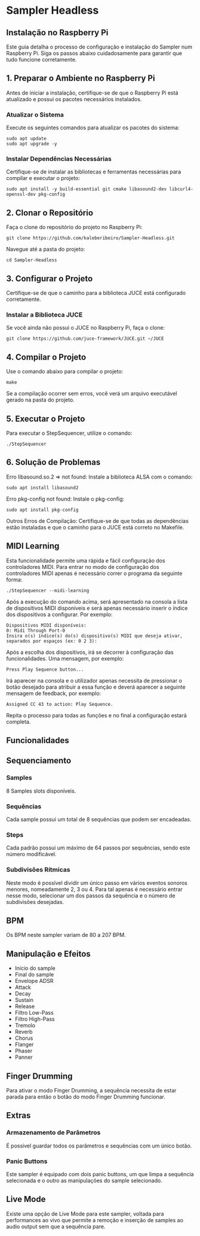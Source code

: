 # Sampler Headless
## Instalação no Raspberry Pi
Este guia detalha o processo de configuração e instalação do Sampler num Raspberry Pi. Siga os passos abaixo cuidadosamente para garantir que tudo funcione corretamente.
## 1. Preparar o Ambiente no Raspberry Pi
Antes de iniciar a instalação, certifique-se de que o Raspberry Pi está atualizado e possui os pacotes necessários instalados.
### Atualizar o Sistema
Execute os seguintes comandos para atualizar os pacotes do sistema:
```
sudo apt update
sudo apt upgrade -y
 ```
### Instalar Dependências Necessárias

Certifique-se de instalar as bibliotecas e ferramentas necessárias para compilar e executar o projeto:
```
sudo apt install -y build-essential git cmake libasound2-dev libcurl4-openssl-dev pkg-config
```

## 2. Clonar o Repositório

Faça o clone do repositório do projeto no Raspberry Pi:
```
git clone https://github.com/kaleberibeiro/Sampler-Headless.git
```

Navegue até a pasta do projeto:
```
cd Sampler-Headless
```
## 3. Configurar o Projeto

Certifique-se de que o caminho para a biblioteca JUCE está configurado corretamente.

### Instalar a Biblioteca JUCE

Se você ainda não possui o JUCE no Raspberry Pi, faça o clone:
```
git clone https://github.com/juce-framework/JUCE.git ~/JUCE
```

## 4. Compilar o Projeto

Use o comando abaixo para compilar o projeto:
```
make
```
Se a compilação ocorrer sem erros, você verá um arquivo executável gerado na pasta do projeto.

## 5. Executar o Projeto

Para executar o StepSequencer, utilize o comando:
```
./StepSequencer
```
## 6. Solução de Problemas

Erro libasound.so.2 => not found: Instale a biblioteca ALSA com o comando:
```
sudo apt install libasound2
```
Erro pkg-config not found: Instale o pkg-config:
```
sudo apt install pkg-config
```
Outros Erros de Compilação: Certifique-se de que todas as dependências estão instaladas e que o caminho para o JUCE está correto no Makefile.

## MIDI Learning
Esta funcionalidade permite uma rápida e fácil configuração dos controladores MIDI.
Para entrar no modo de configuração dos controladores MIDI apenas é necessário correr o programa da seguinte forma:
```
./StepSequencer --midi-learning
```
Após a execução do comando acima, será apresentado na consola a lista de dispositivos MIDI disponíveis e será apenas necessário inserir o índice dos dispositivos a configurar. Por exemplo:
```
Dispositivos MIDI disponíveis:
0: Midi Through Port-0
Insira o(s) índice(s) do(s) dispositivo(s) MIDI que deseja ativar, separados por espaços (ex: 0 2 3):
```
Após a escolha dos dispositivos, irá se decorrer à configuração das funcionalidades. Uma mensagem, por exemplo:

```
Press Play Sequence button...
```
Irá aparecer na consola e o utilizador apenas necessita de pressionar o botão desejado para atribuir a essa função e deverá aparecer a seguinte mensagem de feedback, por exemplo:

```
Assigned CC 43 to action: Play Sequence.
```
Repita o processo para todas as funções e no final a configuração estará completa.

## Funcionalidades
## Sequenciamento
### Samples
8 Samples slots disponíveis.

### Sequências
Cada sample possui um total de 8 sequências que podem ser encadeadas.

### Steps
Cada padrão possui um máximo de 64 passos por sequências, sendo este número modificável.

### Subdivisões Rítmicas
Neste modo é possível dividir um único passo em vários eventos sonoros menores, nomeadamente 2, 3 ou 4. Para tal apenas é necessário entrar nesse modo, selecionar um dos passos da sequência e o número de subdivisões desejadas.

## BPM
Os BPM neste sampler variam de 80 a 207 BPM.

## Manipulação e Efeitos
- Início do sample
- Final do sample
- Envelope ADSR
 - Attack
 - Decay
 - Sustain
 - Release
- Filtro Low-Pass
- Filtro High-Pass
- Tremolo
- Reverb
- Chorus
- Flanger
- Phaser
- Panner

## Finger Drumming
Para ativar o modo Finger Drumming, a sequência necessita de estar parada para então o botão do modo Finger Drumming funcionar.

## Extras
### Armazenamento de Parâmetros
É possível guardar todos os parâmetros e sequências com um único botão.

### Panic Buttons
Este sampler é equipado com dois panic buttons, um que limpa a sequência selecionada e o outro as manipulações do sample selecionado.

## Live Mode
Existe uma opção de Live Mode para este sampler, voltada para performances ao vivo que permite a remoção e inserção de samples ao audio output sem que a sequência pare.

